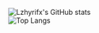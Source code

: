 ![Lzhyrifx's GitHub stats](https://github-readme-stats.vercel.app/api?username=Lzhyrifx&show_icons=true&theme=tokyonight)<br>
![Top Langs](https://github-readme-stats.vercel.app/api/top-langs/?username=Lzhyrifx&layout=compact&theme=tokyonight)
